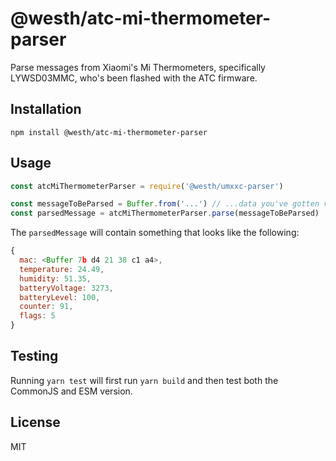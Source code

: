 # @westh/atc-mi-thermometer-parser

Parse messages from Xiaomi's Mi Thermometers, specifically LYWSD03MMC, who's been flashed with the ATC firmware.
## Installation

```
npm install @westh/atc-mi-thermometer-parser
```

## Usage

```javascript
const atcMiThermometerParser = require('@westh/umxxc-parser')

const messageToBeParsed = Buffer.from('...') // ...data you've gotten via BLE from the ATC flashed Mi Thermometer
const parsedMessage = atcMiThermometerParser.parse(messageToBeParsed)
```

The `parsedMessage` will contain something that looks like the following:

```javascript
{
  mac: <Buffer 7b d4 21 38 c1 a4>,
  temperature: 24.49,
  humidity: 51.35,
  batteryVoltage: 3273,
  batteryLevel: 100,
  counter: 91,
  flags: 5
}
```

## Testing

Running `yarn test` will first run `yarn build` and then test both the CommonJS and ESM version.

## License

MIT
